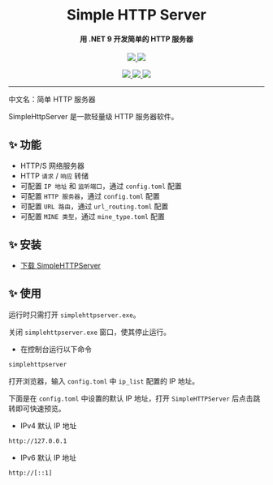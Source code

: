 <h1 align="center">Simple HTTP Server</h1>
<h4 align="center">用 .NET 9 开发简单的 HTTP 服务器</h4>

<p align="center">
  <a href="https://opensource.org/licenses/MIT">
    <img src="http://img.shields.io/badge/License-MIT-1e90ff?style=for-the-badge"/>
  </a>
  <a href="https://dotnet.microsoft.com">
    <img src="http://img.shields.io/badge/.NET-9.0-1e90ff?style=for-the-badge"/>
  </a>
</p>

<p align="center">
  <a href="/#features">
    <img src="http://img.shields.io/badge/功能-1e90ff?style=for-the-badge"/>
  </a>
  <a href="/#install">
    <img src="http://img.shields.io/badge/安装-1e90ff?style=for-the-badge"/>
  </a>
  <a href="/#usage">
    <img src="http://img.shields.io/badge/使用-1e90ff?style=for-the-badge"/>
  </a>
</p>

---

中文名：简单 HTTP 服务器

SimpleHttpServer 是一款轻量级 HTTP 服务器软件。

## ✨ 功能

- HTTP/S 网络服务器
- HTTP `请求` / `响应` 转储
- 可配置 `IP 地址` 和 `监听端口`，通过 `config.toml` 配置
- 可配置 `HTTP 服务器`，通过 `config.toml` 配置
- 可配置 `URL 路由`，通过 `url_routing.toml` 配置
- 可配置 `MINE 类型`，通过 `mine_type.toml` 配置

## ✨ 安装

- [下载 SimpleHTTPServer](https://github.com/suoyukii/SimpleHTTPServer/releases)

## ✨ 使用

运行时只需打开 `simplehttpserver.exe`。

关闭 `simplehttpserver.exe` 窗口，使其停止运行。

- 在控制台运行以下命令

```sh
simplehttpserver
```

打开浏览器，输入 `config.toml` 中 `ip_list` 配置的 IP 地址。

下面是在 `config.toml` 中设置的默认 IP 地址，打开 `SimpleHTTPServer` 后点击跳转即可快速预览。

- IPv4 默认 IP 地址

```sh
http://127.0.0.1
```

- IPv6 默认 IP 地址

```sh
http://[::1]
```
